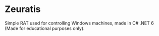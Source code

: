 # Zeuratis
Simple RAT used for controlling Windows machines, made in C# .NET 6 (Made for educational purposes only).
